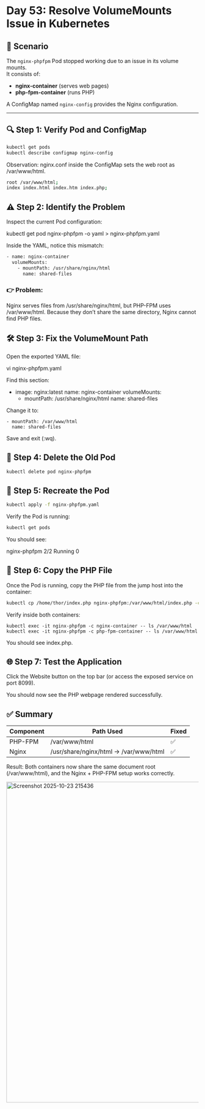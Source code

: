 # Day 53: Resolve VolumeMounts Issue in Kubernetes

## 🧠 Scenario
The `nginx-phpfpm` Pod stopped working due to an issue in its volume mounts.  
It consists of:
- **nginx-container** (serves web pages)
- **php-fpm-container** (runs PHP)

A ConfigMap named `nginx-config` provides the Nginx configuration.

---

## 🔍 Step 1: Verify Pod and ConfigMap

```bash
kubectl get pods
kubectl describe configmap nginx-config
```
Observation:
nginx.conf inside the ConfigMap sets the web root as /var/www/html.
```bash
root /var/www/html;
index index.html index.htm index.php;
```
## ⚠️ Step 2: Identify the Problem

Inspect the current Pod configuration:

kubectl get pod nginx-phpfpm -o yaml > nginx-phpfpm.yaml


Inside the YAML, notice this mismatch:
```bash
- name: nginx-container
  volumeMounts:
    - mountPath: /usr/share/nginx/html
      name: shared-files
```

### 👉 Problem:
Nginx serves files from /usr/share/nginx/html, but PHP-FPM uses /var/www/html.
Because they don’t share the same directory, Nginx cannot find PHP files.

## 🛠️ Step 3: Fix the VolumeMount Path

Open the exported YAML file:

vi nginx-phpfpm.yaml


Find this section:

- image: nginx:latest
  name: nginx-container
  volumeMounts:
    - mountPath: /usr/share/nginx/html
      name: shared-files


Change it to:

    - mountPath: /var/www/html
      name: shared-files


Save and exit (:wq).

## 🧹 Step 4: Delete the Old Pod
```bash
kubectl delete pod nginx-phpfpm
```
## 🚀 Step 5: Recreate the Pod
```bash
kubectl apply -f nginx-phpfpm.yaml
```

Verify the Pod is running:
```bash
kubectl get pods
```

You should see:

nginx-phpfpm   2/2   Running   0   <few seconds>

## 📂 Step 6: Copy the PHP File

Once the Pod is running, copy the PHP file from the jump host into the container:
```bash
kubectl cp /home/thor/index.php nginx-phpfpm:/var/www/html/index.php -c nginx-container
```

Verify inside both containers:
```
kubectl exec -it nginx-phpfpm -c nginx-container -- ls /var/www/html
kubectl exec -it nginx-phpfpm -c php-fpm-container -- ls /var/www/html
```

You should see index.php.

## 🌐 Step 7: Test the Application

Click the Website button on the top bar (or access the exposed service on port 8099).

You should now see the PHP webpage rendered successfully.

## ✅ Summary
|Component|	Path Used|	Fixed|
|---------|----------|-------|
|PHP-FPM|	/var/www/html|	✅
|Nginx|	/usr/share/nginx/html → /var/www/html|	✅

Result:
Both containers now share the same document root (/var/www/html), and the Nginx + PHP-FPM setup works correctly.

<img width="1833" height="838" alt="Screenshot 2025-10-23 215436" src="https://github.com/user-attachments/assets/6208f6ac-6725-4c9a-ae2d-0b401d1cb385" />

